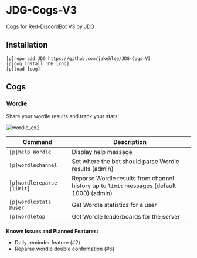 # JDG-Cogs-V3
Cogs for Red-DiscordBot V3 by JDG

## Installation
```
[p]repo add JDG https://github.com/jakehlee/JDG-Cogs-V3
[p]cog install JDG [cog]
[p]load [cog]
```

## Cogs

### Wordle
Share your wordle results and track your stats!

![wordle_ex2](https://user-images.githubusercontent.com/1744665/150098234-15f95e13-9c8c-40a0-a3a8-f6d1772a86ca.PNG)

| Command | Description |
| -- | -- |
| `[p]help Wordle` |  Display help message |
| `[p]wordlechannel` | Set where the bot should parse Wordle results (admin) |
| `[p]wordlereparse [limit]` | Reparse Wordle results from channel history up to `limit` messages (default 1000) (admin)|
| `[p]wordlestats @user` | Get Wordle statistics for a user |
| `[p]wordletop` | Get Wordle leaderboards for the server |

**Known Issues and Planned Features:**

- Daily reminder feature (#2)
- Reparse wordle double confirmation (#6)
